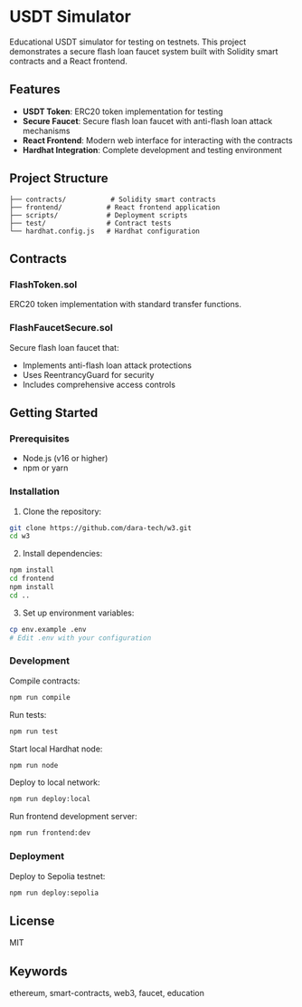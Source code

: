 # USDT Simulator

Educational USDT simulator for testing on testnets. This project demonstrates a secure flash loan faucet system built with Solidity smart contracts and a React frontend.

## Features

- **USDT Token**: ERC20 token implementation for testing
- **Secure Faucet**: Secure flash loan faucet with anti-flash loan attack mechanisms
- **React Frontend**: Modern web interface for interacting with the contracts
- **Hardhat Integration**: Complete development and testing environment

## Project Structure

```
├── contracts/           # Solidity smart contracts
├── frontend/           # React frontend application
├── scripts/            # Deployment scripts
├── test/               # Contract tests
└── hardhat.config.js   # Hardhat configuration
```

## Contracts

### FlashToken.sol
ERC20 token implementation with standard transfer functions.

### FlashFaucetSecure.sol
Secure flash loan faucet that:
- Implements anti-flash loan attack protections
- Uses ReentrancyGuard for security
- Includes comprehensive access controls

## Getting Started

### Prerequisites

- Node.js (v16 or higher)
- npm or yarn

### Installation

1. Clone the repository:
```bash
git clone https://github.com/dara-tech/w3.git
cd w3
```

2. Install dependencies:
```bash
npm install
cd frontend
npm install
cd ..
```

3. Set up environment variables:
```bash
cp env.example .env
# Edit .env with your configuration
```

### Development

Compile contracts:
```bash
npm run compile
```

Run tests:
```bash
npm run test
```

Start local Hardhat node:
```bash
npm run node
```

Deploy to local network:
```bash
npm run deploy:local
```

Run frontend development server:
```bash
npm run frontend:dev
```

### Deployment

Deploy to Sepolia testnet:
```bash
npm run deploy:sepolia
```

## License

MIT

## Keywords

ethereum, smart-contracts, web3, faucet, education


